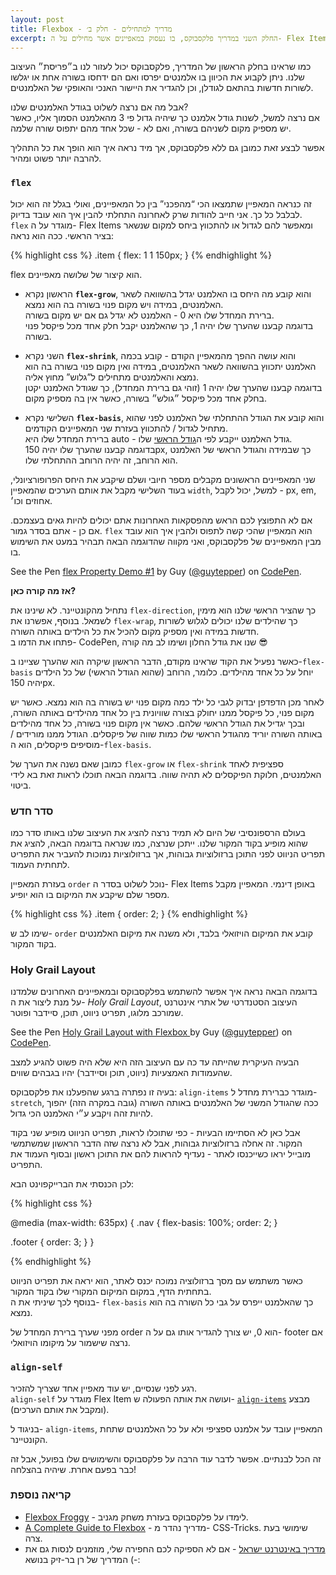 ```yaml
---
layout: post
title: Flexbox - מדריך למתחילים - חלק ב׳
excerpt: החלק השני במדריך פלקסבוקס, בו נעסוק במאפיינים אשר מחילים על ה- Flex Items.
---
```


כמו שראינו בחלק הראשון של המדריך, פלקסבוקס יכול לעזור לנו ב״פריסת״ העיצוב שלנו. ניתן לקבוע את הכיוון בו אלמנטים יפרסו ואם הם ידחסו בשורה אחת או יגלשו לשורות חדשות בהתאם לגודלן, וכן להגדיר את היישור האנכי והאופקי של האלמנטים.

אבל מה אם נרצה לשלוט בגודל האלמנטים שלנו?  
אם נרצה למשל, לשנות גודל אלמנט כך שיהיה גדול פי 3 מהאלמנט הסמוך אליו, כאשר יש מספיק מקום לשניהם בשורה, ואם לא - שכל אחד מהם יתפוס שורה שלמה.

אפשר לבצע זאת כמובן גם ללא פלקסבוקס, אך מיד נראה איך הוא הופך את כל התהליך להרבה יותר פשוט ומהיר.

### `flex`

זה כנראה המאפיין שתמצאו הכי “מהפכני” בין כל המאפיינים, ואולי בגלל זה הוא יכול לבלבל כל כך. אני חייב להודות שרק לאחרונה התחלתי להבין איך הוא עובד בדיוק.  
`flex` מוגדר על ה- Flex Items ומאפשר להם לגדול או להתכווץ ביחס למקום שנשאר בציר הראשי. ככה הוא נראה:

{% highlight css %}
.item {
  flex: 1 1 150px;
}
{% endhighlight %}

flex הוא קיצור של שלושה מאפיינים.

* הראשון נקרא **`flex-grow`**, והוא קובע מה היחס בו האלמנט יגדל בהשוואה לשאר האלמנטים, במידה ויש מקום פנוי בשורה בה הוא נמצא.  
ברירת המחדל שלו היא 0 - האלמנט לא יגדל גם אם יש מקום בשורה.  
בדוגמה קבענו שהערך שלו יהיה 1, כך שהאלמנט יקבל חלק אחד מכל פיקסל פנוי בשורה.  

* השני נקרא **`flex-shrink`**, והוא עושה ההפך מהמאפיין הקודם - קובע בכמה האלמנט יתכווץ בהשוואה לשאר האלמנטים, במידה ואין מקום פנוי בשורה בה הוא נמצא והאלמנטים מתחילים ל”גלוש” מחוץ אליה.  
בדוגמה קבענו שהערך שלו יהיה 1 (זוהי גם ברירת המחדל), כך שגודל האלמנט יקטן בחלק אחד מכל פיקסל ״גולש״ בשורה, כאשר אין בה מספיק מקום.  

* השלישי נקרא **`flex-basis`**, והוא קובע את הגודל ההתחלתי של האלמנט לפני שהוא מתחיל לגדול / להתכווץ בעזרת שני המאפיינים הקודמים.  
ברירת המחדל שלו היא auto - גודל האלמנט ייקבע לפי ה[גודל הראשי](http://localhost:4000/flexbox-part-1#main-size) שלו.  
בדוגמה קבענו שהערך שלו יהיה 150px, כך שבמידה והגודל הראשי של האלמנט הוא הרוחב, זה יהיה הרוחב ההתחלתי שלו.

שני המאפיינים הראשונים מקבלים מספר חיובי ושלם שיקבע את היחס הפרופורציונלי, בעוד השלישי מקבל את אותם הערכים שהמאפיין `width`, למשל, יכול לקבל - px, em, אחוזים וכו׳.

אם לא התפוצץ לכם הראש מהפסקאות האחרונות אתם יכולים להיות גאים בעצמכם. אם כן - אתם בסדר גמור. `flex` הוא המאפיין שהכי קשה לתפוס ולהבין איך הוא עובד מבין המאפיינים של פלקסבוקס, ואני מקווה שהדוגמה הבאה תבהיר במעט את השימוש בו.

<p data-height="268" data-theme-id="0" data-slug-hash="wMyEgo" data-default-tab="result" data-user="guytepper" class='codepen'>See the Pen <a href='http://codepen.io/guytepper/pen/wMyEgo/'>flex Property Demo #1</a> by Guy (<a href='http://codepen.io/guytepper'>@guytepper</a>) on <a href='http://codepen.io'>CodePen</a>.</p>
<script async src="//assets.codepen.io/assets/embed/ei.js"></script>

**אז מה קורה כאן?**

נתחיל מהקונטיינר. לא שינינו את `flex-direction`, כך שהציר הראשי שלנו הוא מימין לשמאל. בנוסף, אפשרנו את `flex-wrap`, כך שהילדים שלנו יכולים לגלוש לשורות חדשות במידה ואין מספיק מקום להכיל את כל הילדים באותה השורה.  
פתחו את הדמו ב- CodePen, שנו את גודל החלון ושימו לב מה קורה 😎

כאשר נפעיל את הקוד שראינו מקודם, הדבר הראשון שיקרה הוא שהערך שציינו ב-`flex-basis` יוחל על כל אחד מהילדים. כלומר, הרוחב (שהוא הגודל הראשי) של כל הילדים יהיה 150px.

לאחר מכן הדפדפן יבדוק לגבי כל ילד כמה מקום פנוי יש בשורה בה הוא נמצא. כאשר יש מקום פנוי, כל פיקסל ממנו יחולק בצורה שוויונית בין כל אחד מהילדים באותה השורה, ובכך יגדיל את הגודל הראשי שלהם. כאשר אין מקום פנוי בשורה, כל אחד מהילדים באותה השורה יוריד מהגודל הראשי שלו כמות שווה של פיקסלים. הגודל ממנו מורידים / מוסיפים פיקסלים, הוא ה-`flex-basis`.  

כמובן שאם נשנה את הערך של `flex-grow` או `flex-shrink` ספציפית לאחד האלמנטים, חלוקת הפיקסלים לא תהיה שווה. בדוגמה הבאה תוכלו לראות זאת בא לידי ביטוי.

### סדר חדש

בעולם הרספונסיבי של היום לא תמיד נרצה להציג את העיצוב שלנו באותו סדר כמו שהוא מופיע בקוד המקור שלנו. ייתכן שנרצה, כמו שנראה בדוגמה הבאה, להציג את תפריט הניווט לפני התוכן ברזולוציות גבוהות, אך ברזולוציות נמוכות להעביר את התפריט לתחתית העמוד.

בעזרת המאפיין `order` נוכל לשלוט בסדר ה- Flex Items באופן דינמי. המאפיין מקבל מספר שלם שיקבע את המיקום בו הוא יופיע.

{% highlight css %}
.item {
  order: 2;
}
{% endhighlight %}

שימו לב ש- `order` קובע את המיקום הויזואלי בלבד, ולא משנה את מיקום האלמנטים בקוד המקור.

### Holy Grail Layout

בדוגמה הבאה נראה איך אפשר להשתמש בפלקסבוקס ובמאפיינים האחרונים שלמדנו על מנת ליצור את ה- *Holy Grail Layout*, העיצוב הסטנדרטי של אתרי אינטרנט שמורכב מלוגו, תפריט ניווט, תוכן, סיידבר ופוטר.

<p data-height="306" data-theme-id="0" data-slug-hash="QyzEpK" data-default-tab="result" data-user="guytepper" class='codepen'>See the Pen <a href='http://codepen.io/guytepper/pen/QyzEpK/'>Holy Grail Layout with Flexbox </a> by Guy (<a href='http://codepen.io/guytepper'>@guytepper</a>) on <a href='http://codepen.io'>CodePen</a>.</p>
<script async src="//assets.codepen.io/assets/embed/ei.js"></script>

הבעיה העיקרית שהייתה עד כה עם העיצוב הזה היא שלא היה פשוט להגיע למצב שהעמודות האמצעיות (ניווט, תוכן וסיידבר) יהיו בגבהים שווים.

בעיה זו נפתרה ברגע שהפעלנו את פלקסבוקס: `align-items` מוגדר כברירת מחדל ל-`stretch`, ככה שהגודל המשני של האלמנטים באותה השורה (גובה במקרה הזה) יהפוך להיות זהה ויקבע ע״י האלמנט הכי גדול.

אבל כאן לא הסתיימו הבעיות - כפי שתוכלו לראות, תפריט הניווט מופיע שני בקוד המקור. זה אחלה ברזולוציות גבוהות, אבל לא נרצה שזה הדבר הראשון שמשתמשי מובייל יראו כשייכנסו לאתר - נעדיף להראות להם את התוכן ראשון ובסוף העמוד את התפריט.

לכן הכנסתי את הברייקפוינט הבא:

{% highlight css %}

@media (max-width: 635px) {
  .nav {
    flex-basis: 100%;
    order: 2;
  }

  .footer {
    order: 3;
  }
}

{% endhighlight %}

כאשר משתמש עם מסך ברזולוציה נמוכה יכנס לאתר, הוא יראה את תפריט הניווט בתחתית הדף, במקום המיקום המקורי שלו בקוד המקור.  
בנוסף לכך שיניתי את ה- `flex-basis` כך שהאלמנט ייפרס על גבי כל השורה בה הוא נמצא.

מפני שערך ברירת המחדל של order הוא 0, יש צורך להגדיר אותו גם על ה- footer אם נרצה שישמור על מיקומו הויזואלי.



### `align-self`
רגע לפני שנסיים, יש עוד מאפיין אחד שצריך להזכיר.  
 `align-self` מוגדר על Flex Item ועושה את אותה הפעולה ש- [`align-items`](/flexbox-part-1#align-items) מבצע (ומקבל את אותם הערכים).  

בניגוד ל- `align-items`, המאפיין עובד על אלמנט ספציפי ולא על כל האלמנטים שתחת הקונטיינר.

זה הכל לבנתיים. אפשר לדבר עוד הרבה על פלקסבוקס והשימושים שלו בפועל, אבל זה כבר בפעם אחרת. שיהיה בהצלחה!

### קריאה נוספת
* [Flexbox Froggy](http://flexboxfroggy.com/) - לימדו על פלקסבוקס בעזרת משחק מגניב.
* [A Complete Guide to Flexbox](https://css-tricks.com/snippets/css/a-guide-to-flexbox/) - מדריך נהדר מ- CSS-Tricks. שימושי בעת צרה.
* [מדריך באינטרנט ישראל](https://internet-israel.com/%D7%9E%D7%93%D7%A8%D7%99%D7%9B%D7%99%D7%9D/css3/css-flexbox-%D7%90%D7%9C%D7%9E%D7%A0%D7%98-%D7%90%D7%91/) - אם לא הספיקה לכם החפירה שלי, מוזמנים לנסות גם את המדריך של רן בר-זיק בנושא (-:
